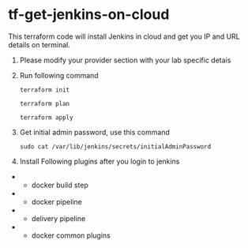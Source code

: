 # tf-get-jenkins-on-cloud
This terraform code will install Jenkins in cloud and get you IP and URL details on terminal. 
1. Please modify your provider section with your lab specific detais
2. Run following command
   ```
   terraform init
   ```
   ```
   terraform plan
   ```
   ```
   terraform apply
    ```

4. Get initial admin password, use this command
   ```
   sudo cat /var/lib/jenkins/secrets/initialAdminPassword
   ```
6. Install Following plugins after you login to jenkins
- - docker build step
- - docker pipeline
- - delivery pipeline
- - docker common plugins 
